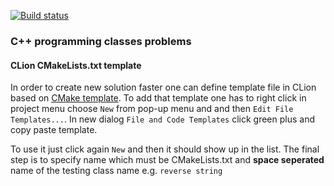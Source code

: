 [![Build status](https://ci.appveyor.com/api/projects/status/39thleljhjmtof0t?svg=true)](https://ci.appveyor.com/project/radlinskii/Miszkurka_Radlinski_JiMP2)


### C++ programming classes problems ###

#### CLion CMakeLists.txt template ####

In order to create new solution faster one can define template file 
in CLion based on [CMake template](scripts/Library_CMakeLists_Add_Template).
To add that template one has to right click in project menu choose
`New` from pop-up menu and and then `Edit File Templates...`. In new dialog
`File and Code Templates` click green plus and copy paste template. 

To use it just click again `New` and then it should show up in the list. 
The final step is to specify name which must be CMakeLists.txt and **space seperated**
name of the testing class name e.g. `reverse string`
